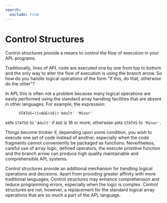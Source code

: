 ```yaml
---
search:
  exclude: true
---
```


<h1 class="heading"><span class="name">Control Structures</span></h1>

Control structures provide a means to control the flow of execution in your APL programs.

Traditionally, lines of APL code are executed one by one from top to bottom and the only way to alter the flow of execution is using the branch arrow.  So how do you handle logical operations of the form "If this, do that; otherwise do the other"?

In APL this is often not a problem because many logical operations are easily performed using the standard array handling facilities that are absent in other languages.  For example, the expression:
```apl
      STATUS←(1+AGE<16)⊃'Adult' 'Minor'
```

sets `STATUS` to `'Adult'` if `AGE` is 16 or more; otherwise sets `STATUS` to `'Minor'`.

Things become trickier if, depending upon some condition, you wish to execute one set of code instead of another, especially when the code fragments cannot conveniently be packaged as functions.  Nevertheless, careful use of array logic, defined operators, the execute primitive function and the branch arrow can produce high quality maintainable and comprehensible APL systems.

Control structures provide an additional mechanism for handling logical operations and decisions.  Apart from providing greater affinity with more traditional languages, Control structures may enhance comprehension and reduce programming errors, especially when the logic is complex.  Control structures are not, however, a replacement for the standard logical array operations that are so much a part of the APL language.
